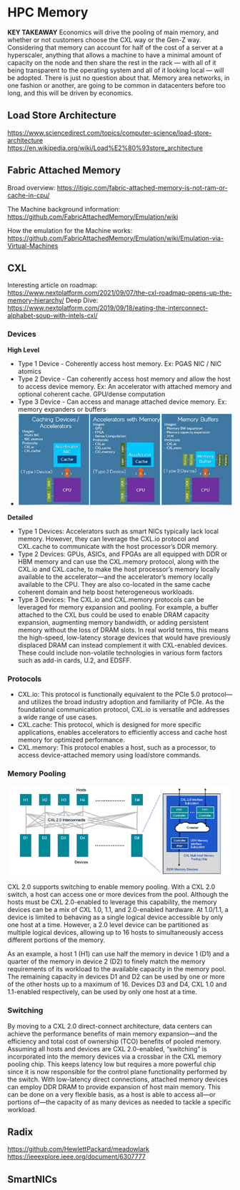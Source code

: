 # HPC Memory

**KEY TAKEAWAY** Economics will drive the pooling of main memory, and whether or not customers choose the CXL way or the Gen-Z way. Considering that memory can account for half of the cost of a server at a hyperscaler, anything that allows a machine to have a minimal amount of capacity on the node and then share the rest in the rack — with all of it being transparent to the operating system and all of it looking local — will be adopted. There is just no question about that. Memory area networks, in one fashion or another, are going to be common in datacenters before too long, and this will be driven by economics.

## Load Store Architecture

https://www.sciencedirect.com/topics/computer-science/load-store-architecture
https://en.wikipedia.org/wiki/Load%E2%80%93store_architecture

## Fabric Attached Memory

Broad overview: https://itigic.com/fabric-attached-memory-is-not-ram-or-cache-in-cpu/

The Machine background information: https://github.com/FabricAttachedMemory/Emulation/wiki

How the emulation for the Machine works: https://github.com/FabricAttachedMemory/Emulation/wiki/Emulation-via-Virtual-Machines

## CXL

Interesting article on roadmap: https://www.nextplatform.com/2021/09/07/the-cxl-roadmap-opens-up-the-memory-hierarchy/
Deep Dive: https://www.nextplatform.com/2019/09/18/eating-the-interconnect-alphabet-soup-with-intels-cxl/

### Devices

**High Level**
- Type 1 Device - Coherently access host memory. Ex: PGAS NIC / NIC atomics
- Type 2 Device - Can coherently access host memory and allow the host to access device memory. Ex: An accelerator with attached memory and optional coherent cache. GPU/dense computation
- Type 3 Device - Can access and manage attached device memory. Ex: memory expanders or buffers
- ![](images/2022-01-24-22-17-29.png)

**Detailed**
- Type 1 Devices: Accelerators such as smart NICs typically lack local memory. However, they can leverage the CXL.io protocol and CXL.cache to communicate with the host processor’s DDR memory.
- Type 2 Devices: GPUs, ASICs, and FPGAs are all equipped with DDR or HBM memory and can use the CXL.memory protocol, along with the CXL.io and CXL.cache, to make the host processor’s memory locally available to the accelerator—and the accelerator’s memory locally available to the CPU. They are also co-located in the same cache coherent domain and help boost heterogeneous workloads.
- Type 3 Devices: The CXL.io and CXL.memory protocols can be leveraged for memory expansion and pooling. For example, a buffer attached to the CXL bus could be used to enable DRAM capacity expansion, augmenting memory bandwidth, or adding persistent memory without the loss of DRAM slots. In real world terms, this means the high-speed, low-latency storage devices that would have previously displaced DRAM can instead complement it with CXL-enabled devices. These could include non-volatile technologies in various form factors such as add-in cards, U.2, and EDSFF.

### Protocols

- CXL.io: This protocol is functionally equivalent to the PCIe 5.0 protocol—and utilizes the broad industry adoption and familiarity of PCIe. As the foundational communication protocol, CXL.io is versatile and addresses a wide range of use cases.
- CXL.cache: This protocol, which is designed for more specific applications, enables accelerators to efficiently access and cache host memory for optimized performance.
- CXL.memory: This protocol enables a host, such as a processor, to access device-attached memory using load/store commands.

### Memory Pooling

![](images/2022-01-24-21-09-16.png)

CXL 2.0 supports switching to enable memory pooling. With a CXL 2.0 switch, a host can access one or more devices from the pool. Although the hosts must be CXL 2.0-enabled to leverage this capability, the memory devices can be a mix of CXL 1.0, 1.1, and 2.0-enabled hardware. At 1.0/1.1, a device is limited to behaving as a single logical device accessible by only one host at a time. However, a 2.0 level device can be partitioned as multiple logical devices, allowing up to 16 hosts to simultaneously access different portions of the memory.

As an example, a host 1 (H1) can use half the memory in device 1 (D1) and a quarter of the memory in device 2 (D2) to finely match the memory requirements of its workload to the available capacity in the memory pool. The remaining capacity in devices D1 and D2 can be used by one or more of the other hosts up to a maximum of 16. Devices D3 and D4, CXL 1.0 and 1.1-enabled respectively, can be used by only one host at a time.

### Switching

By moving to a CXL 2.0 direct-connect architecture, data centers can achieve the performance benefits of main memory expansion—and the efficiency and total cost of ownership (TCO) benefits of pooled memory. Assuming all hosts and devices are CXL 2.0-enabled, “switching” is incorporated into the memory devices via a crossbar in the CXL memory pooling chip. This keeps latency low but requires a more powerful chip since it is now responsible for the control plane functionality performed by the switch. With low-latency direct connections, attached memory devices can employ DDR DRAM to provide expansion of host main memory. This can be done on a very flexible basis, as a host is able to access all—or portions of—the capacity of as many devices as needed to tackle a specific workload.

## Radix

https://github.com/HewlettPackard/meadowlark
https://ieeexplore.ieee.org/document/6307777

## SmartNICs